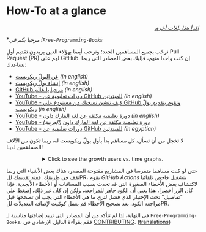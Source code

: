# How-To at a glance

<div align="right" markdown="1">

*[إقرأ هذا بلغات أخرى](../README.md#translations)*

</div>

**مرحبا بكم في *!`Free-Programming-Books`**

نرحّب بجميع المساهمين الجدد؛ ونرحب أيضا بهؤلاء الذين يريدون تقديم أول Pull Request (PR) لهم علي GitHub. إن كنت واحدا منهم، فإليك بعض المصادر التي ربما تساعدك:

* [عن البولّ ريكويست](https://docs.github.com/en/pull-requests/collaborating-with-pull-requests/proposing-changes-to-your-work-with-pull-requests/about-pull-requests) *(in english)*
* [إنشاء بولّ ريكويست](https://docs.github.com/en/pull-requests/collaborating-with-pull-requests/proposing-changes-to-your-work-with-pull-requests/creating-a-pull-request) *(in english)*
* [GitHub مرحبا يا عالَم](https://docs.github.com/en/get-started/quickstart/hello-world) *(in english)*
* [YouTube - دورات تعليمية عن GitHub للمبتدئين](https://www.youtube.com/watch?v=0fKg7e37bQE) *(in english)*
* [YouTube - كيف تنشئ نسختك من مستودع علي GitHub وتقوم بتقديم بولّ ريكويست](https://www.youtube.com/watch?v=G1I3HF4YWEw) *(in english)*
* [YouTube - دورة تعليمية مكثفة عن لغة المارك داون](https://www.youtube.com/watch?v=HUBNt18RFbo) *(in english)*
* [YouTube - دورة تعليمية مكثفة عن لغة المارك داون](https://www.youtube.com/watch?v=1lZCkU5VpIs) *(العربية)*
* [YouTube - دورات تعليمية عن GitHub للمبتدئين](https://www.youtube.com/playlist?list=PLDoPjvoNmBAw4eOj58MZPakHjaO3frVMF) *(in egyptian)*


لا تخجل من أن تسأل، كل مساهم بدأ بأول بولّ ريكويست له، ربما تكون من الآلاف المساهمين لدينا!

<details align="center" markdown="1">
<summary>Click to see the growth users vs. time graphs.</summary>

[![EbookFoundation/free-programming-books's Contributor over time Graph](https://contributor-overtime-api.apiseven.com/contributors-svg?chart=contributorOverTime&repo=ebookfoundation/free-programming-books)](https://www.apiseven.com/en/contributor-graph?chart=contributorOverTime&repo=ebookfoundation/free-programming-books)

[![EbookFoundation/free-programming-books's Monthly Active Contributors graph](https://contributor-overtime-api.apiseven.com/contributors-svg?chart=contributorMonthlyActivity&repo=ebookfoundation/free-programming-books)](https://www.apiseven.com/en/contributor-graph?chart=contributorMonthlyActivity&repo=ebookfoundation/free-programming-books)

NOTE: Contribution spikes use to match with the [Hacktoberfest event](https://hacktoberfest.digitalocean.com) dates.

</details>

حتي لو كنت مساهما متمرسا في المشاريع مفتوحة المصدر، هناك بعض الأشياء التي ربما تقف في طريقك. فعند تقديمك للPR، يقوم *GitHub Actions* بتشغيل فاحص تلقائيا لاكتشاف بعض الأخطاء الصغيرة التي قد تحدث بسبب المسافات أو الأخطاء الأبجدية. فإذا كان الزر أخضرا، هذا يعني أن الكود جاهز للمراجعة، ولكن إن كان غير ذلك، إضغط علي "تفاصيل" تحت الإختبار الذي فشل لتري ما هي الأخطاء التي يجب أن تصححها قبل مراجعة الكود. بعد تصحيح الأخطاء قم بعمل كومّيت لإضافة التعديلات للPR.

في النهاية، إذا لم تتأكد من أن المصادر التي تريد إضافتها مناسبة لـ `Free-Programming-Books`، فقم بقرآءة الدليل الإرشادي في [CONTRIBUTING](CONTRIBUTING.md). ([translations](../README.md#translations))
